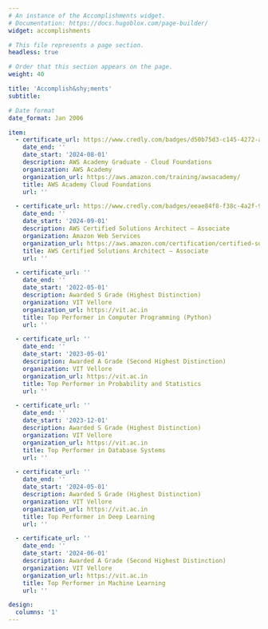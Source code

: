 ```yaml
---
# An instance of the Accomplishments widget.
# Documentation: https://docs.hugoblox.com/page-builder/
widget: accomplishments

# This file represents a page section.
headless: true

# Order that this section appears on the page.
weight: 40

title: 'Accomplish&shy;ments'
subtitle:

# Date format
date_format: Jan 2006

item:
  - certificate_url: https://www.credly.com/badges/d50b75d3-c145-4272-aaa8-2b296eab34ce/public_url
    date_end: ''
    date_start: '2024-08-01'
    description: AWS Academy Graduate - Cloud Foundations
    organization: AWS Academy
    organization_url: https://aws.amazon.com/training/awsacademy/
    title: AWS Academy Cloud Foundations
    url: ''

  - certificate_url: https://www.credly.com/badges/eeae84f8-f38c-4a2f-9a28-6a62ab5b10d7/public_url
    date_end: ''
    date_start: '2024-09-01'
    description: AWS Certified Solutions Architect – Associate
    organization: Amazon Web Services
    organization_url: https://aws.amazon.com/certification/certified-solutions-architect-associate/
    title: AWS Certified Solutions Architect – Associate
    url: ''

  - certificate_url: ''
    date_end: ''
    date_start: '2022-05-01'
    description: Awarded S Grade (Highest Distinction)
    organization: VIT Vellore
    organization_url: https://vit.ac.in
    title: Top Performer in Computer Programming (Python)
    url: ''

  - certificate_url: ''
    date_end: ''
    date_start: '2023-05-01'
    description: Awarded A Grade (Second Highest Distinction)
    organization: VIT Vellore
    organization_url: https://vit.ac.in
    title: Top Performer in Probability and Statistics
    url: ''

  - certificate_url: ''
    date_end: ''
    date_start: '2023-12-01'
    description: Awarded S Grade (Highest Distinction)
    organization: VIT Vellore
    organization_url: https://vit.ac.in
    title: Top Performer in Database Systems
    url: ''

  - certificate_url: ''
    date_end: ''
    date_start: '2024-05-01'
    description: Awarded S Grade (Highest Distinction)
    organization: VIT Vellore
    organization_url: https://vit.ac.in
    title: Top Performer in Deep Learning
    url: ''

  - certificate_url: ''
    date_end: ''
    date_start: '2024-06-01'
    description: Awarded A Grade (Second Highest Distinction)
    organization: VIT Vellore
    organization_url: https://vit.ac.in
    title: Top Performer in Machine Learning
    url: ''

design:
  columns: '1'
---
```

